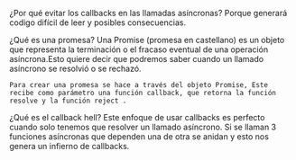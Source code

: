 ¿Por qué evitar los callbacks en las llamadas asíncronas?
    Porque generará codigo difícil de leer y posibles consecuencias.

¿Qué es una promesa?
    Una Promise (promesa en castellano) es un objeto que representa la terminación o el fracaso eventual de una operación asíncrona.Esto quiere decir que podremos saber cuando un llamado asíncrono se resolvió o se rechazó.
    
    Para crear una promesa se hace a través del objeto Promise, Este recibe como parámetro una función callback, que retorna la función resolve y la función reject .

¿Qué es el callback hell?
    Este enfoque de usar callbacks es perfecto cuando solo tenemos que resolver un llamado asíncrono. Si se llaman 3 funciones asíncronas que dependen una de otra se anidan y esto nos genera un infierno de callbacks.